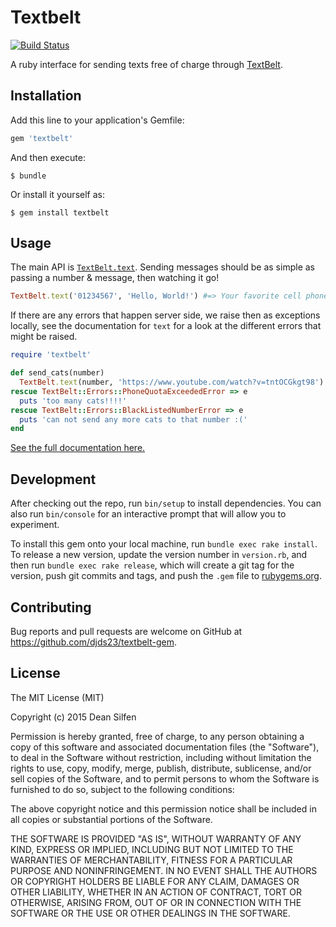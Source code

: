 # Textbelt

[![Build Status](https://travis-ci.org/djds23/textbelt-gem.svg?branch=master)](https://travis-ci.org/djds23/textbelt-gem)

A ruby interface for sending texts free of charge through [TextBelt](http://textbelt.com/).

## Installation

Add this line to your application's Gemfile:

```ruby
gem 'textbelt'
```

And then execute:

    $ bundle

Or install it yourself as:

    $ gem install textbelt

## Usage

The main API is [`TextBelt.text`](http://www.rubydoc.info/github/djds23/textbelt-gem/master/TextBelt.text). Sending messages should be as simple as passing a number & message, then watching it go!

```ruby
TextBelt.text('01234567', 'Hello, World!') #=> Your favorite cell phone number gets a text message
```

If there are any errors that happen server side, we raise then as exceptions locally, see the documentation for `text` for a look at the different errors that might be raised.

```ruby
require 'textbelt'

def send_cats(number)
  TextBelt.text(number, 'https://www.youtube.com/watch?v=tntOCGkgt98')
rescue TextBelt::Errors::PhoneQuotaExceededError => e
  puts 'too many cats!!!!'
rescue TextBelt::Errors::BlackListedNumberError => e
  puts 'can not send any more cats to that number :('
end
```

[See the full documentation here.](http://www.rubydoc.info/github/djds23/textbelt-gem/master)
## Development

After checking out the repo, run `bin/setup` to install dependencies. You can also run `bin/console` for an interactive prompt that will allow you to experiment.

To install this gem onto your local machine, run `bundle exec rake install`. To release a new version, update the version number in `version.rb`, and then run `bundle exec rake release`, which will create a git tag for the version, push git commits and tags, and push the `.gem` file to [rubygems.org](https://rubygems.org).

## Contributing

Bug reports and pull requests are welcome on GitHub at https://github.com/djds23/textbelt-gem.

## License

The MIT License (MIT)

Copyright (c) 2015 Dean Silfen

Permission is hereby granted, free of charge, to any person obtaining a copy of this software and associated documentation files (the "Software"), to deal in the Software without restriction, including without limitation the rights to use, copy, modify, merge, publish, distribute, sublicense, and/or sell copies of the Software, and to permit persons to whom the Software is furnished to do so, subject to the following conditions:

The above copyright notice and this permission notice shall be included in all copies or substantial portions of the Software.

THE SOFTWARE IS PROVIDED "AS IS", WITHOUT WARRANTY OF ANY KIND, EXPRESS OR IMPLIED, INCLUDING BUT NOT LIMITED TO THE WARRANTIES OF MERCHANTABILITY, FITNESS FOR A PARTICULAR PURPOSE AND NONINFRINGEMENT. IN NO EVENT SHALL THE AUTHORS OR COPYRIGHT HOLDERS BE LIABLE FOR ANY CLAIM, DAMAGES OR OTHER LIABILITY, WHETHER IN AN ACTION OF CONTRACT, TORT OR OTHERWISE, ARISING FROM, OUT OF OR IN CONNECTION WITH THE SOFTWARE OR THE USE OR OTHER DEALINGS IN THE SOFTWARE.
